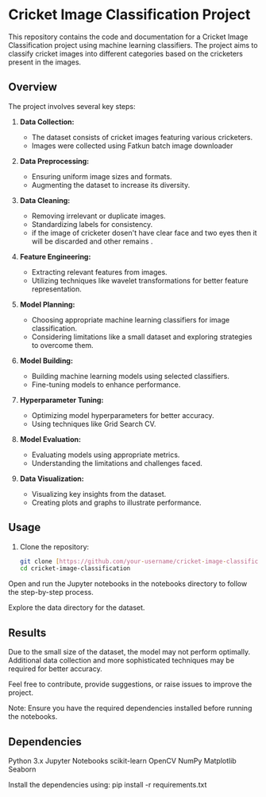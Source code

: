 # Cricket Image Classification Project

This repository contains the code and documentation for a Cricket Image Classification project using machine learning classifiers. The project aims to classify cricket images into different categories based on the cricketers present in the images.

## Overview

The project involves several key steps:

1. **Data Collection:**
   - The dataset consists of cricket images featuring various cricketers.
   - Images were collected using Fatkun batch image downloader

2. **Data Preprocessing:**
   - Ensuring uniform image sizes and formats.
   - Augmenting the dataset to increase its diversity.

3. **Data Cleaning:**
   - Removing irrelevant or duplicate images.
   - Standardizing labels for consistency.
   - if the image of cricketer dosen't have clear face and two eyes then it will be discarded and other remains .

4. **Feature Engineering:**
   - Extracting relevant features from images.
   - Utilizing techniques like wavelet transformations for better feature representation.

5. **Model Planning:**
   - Choosing appropriate machine learning classifiers for image classification.
   - Considering limitations like a small dataset and exploring strategies to overcome them.

6. **Model Building:**
   - Building machine learning models using selected classifiers.
   - Fine-tuning models to enhance performance.

7. **Hyperparameter Tuning:**
   - Optimizing model hyperparameters for better accuracy.
   - Using techniques like Grid Search CV.

8. **Model Evaluation:**
   - Evaluating models using appropriate metrics.
   - Understanding the limitations and challenges faced.

9. **Data Visualization:**
   - Visualizing key insights from the dataset.
   - Creating plots and graphs to illustrate performance.

## Usage

1. Clone the repository:

   ```bash
   git clone [https://github.com/your-username/cricket-image-classification.git](https://github.com/Nikk579/Cricketer-Image-Classification.git)
   cd cricket-image-classification

  Open and run the Jupyter notebooks in the notebooks directory to follow the step-by-step process.

  Explore the data directory for the dataset.

## Results
Due to the small size of the dataset, the model may not perform optimally. Additional data collection and more sophisticated techniques may be required for better accuracy.

Feel free to contribute, provide suggestions, or raise issues to improve the project.

Note: Ensure you have the required dependencies installed before running the notebooks.

## Dependencies
Python 3.x
Jupyter Notebooks
scikit-learn
OpenCV
NumPy
Matplotlib
Seaborn

Install the dependencies using:
pip install -r requirements.txt

